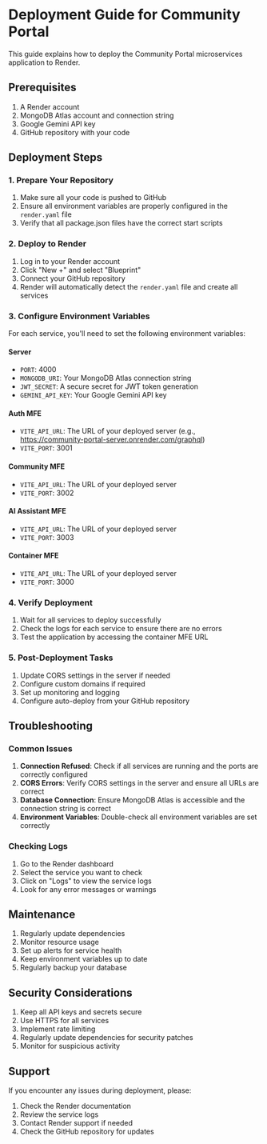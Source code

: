 # Deployment Guide for Community Portal

This guide explains how to deploy the Community Portal microservices application to Render.

## Prerequisites

1. A Render account
2. MongoDB Atlas account and connection string
3. Google Gemini API key
4. GitHub repository with your code

## Deployment Steps

### 1. Prepare Your Repository

1. Make sure all your code is pushed to GitHub
2. Ensure all environment variables are properly configured in the `render.yaml` file
3. Verify that all package.json files have the correct start scripts

### 2. Deploy to Render

1. Log in to your Render account
2. Click "New +" and select "Blueprint"
3. Connect your GitHub repository
4. Render will automatically detect the `render.yaml` file and create all services

### 3. Configure Environment Variables

For each service, you'll need to set the following environment variables:

#### Server
- `PORT`: 4000
- `MONGODB_URI`: Your MongoDB Atlas connection string
- `JWT_SECRET`: A secure secret for JWT token generation
- `GEMINI_API_KEY`: Your Google Gemini API key

#### Auth MFE
- `VITE_API_URL`: The URL of your deployed server (e.g., https://community-portal-server.onrender.com/graphql)
- `VITE_PORT`: 3001

#### Community MFE
- `VITE_API_URL`: The URL of your deployed server
- `VITE_PORT`: 3002

#### AI Assistant MFE
- `VITE_API_URL`: The URL of your deployed server
- `VITE_PORT`: 3003

#### Container MFE
- `VITE_API_URL`: The URL of your deployed server
- `VITE_PORT`: 3000

### 4. Verify Deployment

1. Wait for all services to deploy successfully
2. Check the logs for each service to ensure there are no errors
3. Test the application by accessing the container MFE URL

### 5. Post-Deployment Tasks

1. Update CORS settings in the server if needed
2. Configure custom domains if required
3. Set up monitoring and logging
4. Configure auto-deploy from your GitHub repository

## Troubleshooting

### Common Issues

1. **Connection Refused**: Check if all services are running and the ports are correctly configured
2. **CORS Errors**: Verify CORS settings in the server and ensure all URLs are correct
3. **Database Connection**: Ensure MongoDB Atlas is accessible and the connection string is correct
4. **Environment Variables**: Double-check all environment variables are set correctly

### Checking Logs

1. Go to the Render dashboard
2. Select the service you want to check
3. Click on "Logs" to view the service logs
4. Look for any error messages or warnings

## Maintenance

1. Regularly update dependencies
2. Monitor resource usage
3. Set up alerts for service health
4. Keep environment variables up to date
5. Regularly backup your database

## Security Considerations

1. Keep all API keys and secrets secure
2. Use HTTPS for all services
3. Implement rate limiting
4. Regularly update dependencies for security patches
5. Monitor for suspicious activity

## Support

If you encounter any issues during deployment, please:
1. Check the Render documentation
2. Review the service logs
3. Contact Render support if needed
4. Check the GitHub repository for updates 